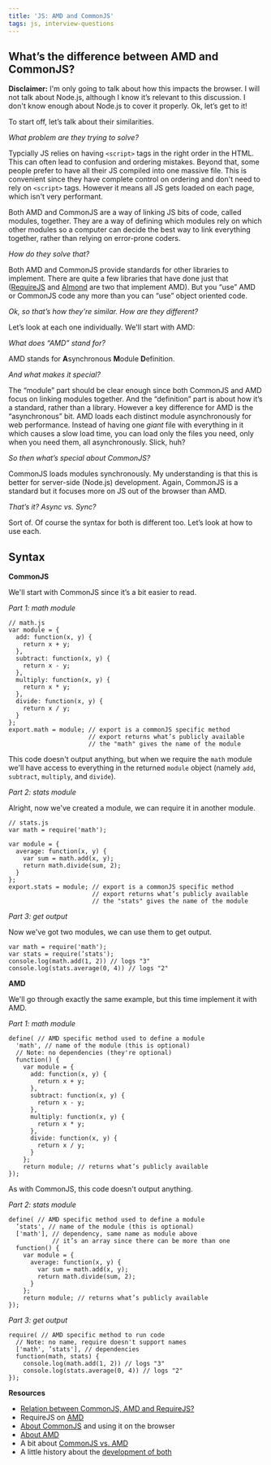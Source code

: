 ```yaml
---
title: 'JS: AMD and CommonJS'
tags: js, interview-questions
---
```


## What’s the difference between AMD and CommonJS?

**Disclaimer:** I'm only going to talk about how this impacts the browser. I will not talk about Node.js, although I know it’s relevant to this discussion. I don't know enough about Node.js to cover it properly. Ok, let’s get to it!

To start off, let’s talk about their similarities.

*What problem are they trying to solve?*

Typcially JS relies on having `<script>` tags in the right order in the HTML. This can often lead to confusion and ordering mistakes. Beyond that, some people prefer to have all their JS compiled into one massive file. This is convenient since they have complete control on ordering and don't need to rely on `<script>` tags. However it means all JS gets loaded on each page, which isn't very performant.

Both AMD and CommonJS are a way of linking JS bits of code, called modules, together. They are a way of defining which modules rely on which other modules so a computer can decide the best way to link everything together, rather than relying on error-prone coders.

*How do they solve that?*

Both AMD and CommonJS provide standards for other libraries to implement. There are quite a few libraries that have done just that ([RequireJS](http://requirejs.org/) and [Almond](https://github.com/jrburke/almond) are two that implement AMD). But you “use” AMD or CommonJS code any more than you can “use” object oriented code.

*Ok, so that’s how they're similar. How are they different?*

Let’s look at each one individually. We'll start with AMD:

*What does “AMD” stand for?*

AMD stands for **A**synchronous **M**odule **D**efinition.

*And what makes it special?*

The “module” part should be clear enough since both CommonJS and AMD focus on linking modules together. And the “definition” part is about how it’s a standard, rather than a library. However a key difference for AMD is the “asynchronous” bit. AMD loads each distinct module asynchronously for web performance. Instead of having one *giant* file with everything in it which causes a slow load time, you can load only the files you need, only when you need them, all asynchronously. Slick, huh?

*So then what’s special about CommonJS?*

CommonJS loads modules synchronously. My understanding is that this is better for server-side (Node.js) development. Again, CommonJS is a standard but it focuses more on JS out of the browser than AMD.

*That’s it? Async vs. Sync?*

Sort of. Of course the syntax for both is different too. Let’s look at how to use each.

## Syntax

**CommonJS**

We'll start with CommonJS since it’s a bit easier to read.

*Part 1: math module*

```
// math.js
var module = {
  add: function(x, y) {
    return x + y;
  },
  subtract: function(x, y) {
    return x - y;
  },
  multiply: function(x, y) {
    return x * y;
  },
  divide: function(x, y) {
    return x / y;
  }
};
export.math = module; // export is a commonJS specific method
                      // export returns what’s publicly available
                      // the "math" gives the name of the module
```
This code doesn't output anything, but when we require the `math` module we'll have access to everything in the returned `module` object (namely `add`, `subtract`, `multiply`, and `divide`).

*Part 2: stats module*

Alright, now we've created a module, we can require it in another module.

```
// stats.js
var math = require('math');

var module = {
  average: function(x, y) {
    var sum = math.add(x, y);
    return math.divide(sum, 2);
  }
};
export.stats = module; // export is a commonJS specific method
                       // export returns what’s publicly available
                       // the "stats" gives the name of the module
```

*Part 3: get output*

Now we've got two modules, we can use them to get output.

```
var math = require('math');
var stats = require(’stats');
console.log(math.add(1, 2)) // logs "3"
console.log(stats.average(0, 4)) // logs "2"
```

**AMD**

We'll go through exactly the same example, but this time implement it with AMD.

*Part 1: math module*

```
define( // AMD specific method used to define a module
  'math', // name of the module (this is optional)
  // Note: no dependencies (they're optional)
  function() {
    var module = {
      add: function(x, y) {
        return x + y;
      },
      subtract: function(x, y) {
        return x - y;
      },
      multiply: function(x, y) {
        return x * y;
      },
      divide: function(x, y) {
        return x / y;
      }
    };
    return module; // returns what’s publicly available
});
```
As with CommonJS, this code doesn't output anything.

*Part 2: stats module*

```
define( // AMD specific method used to define a module
  ’stats', // name of the module (this is optional)
  ['math'], // dependency, same name as module above
            // it’s an array since there can be more than one
  function() {
    var module = {
      average: function(x, y) {
        var sum = math.add(x, y);
        return math.divide(sum, 2);
      }
    };
    return module; // returns what’s publicly available
});
```

*Part 3: get output*

```
require( // AMD specific method to run code
  // Note: no name, require doesn't support names
  ['math', ’stats'], // dependencies
  function(math, stats) {
    console.log(math.add(1, 2)) // logs "3"
    console.log(stats.average(0, 4)) // logs "2"
});
```

**Resources**

* [Relation between CommonJS, AMD and RequireJS?](http://stackoverflow.com/questions/16521471/relation-between-commonjs-amd-and-requirejs)
* RequireJS on [AMD](http://requirejs.org/docs/whyamd.html)
* [About CommonJS](http://0fps.net/2013/01/22/commonjs-why-and-how/) and using it on the browser
* [About AMD](http://addyosmani.com/writing-modular-js/)
* A bit about [CommonJS vs. AMD](http://blog.millermedeiros.com/amd-is-better-for-the-web-than-commonjs-modules/)
* A little history about the [development of both](http://www.cubrid.org/blog/dev-platform/toward-javascript-standards-commonjs-and-amd/)